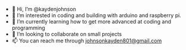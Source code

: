 - 👋 Hi, I’m @kaydenjohnson
- 👀 I’m interested in coding and building with arduino and raspberry pi.
- 🌱 I’m currently learning how to get more advanced at coding and programming
- 💞️ I’m looking to collaborate on small projects
- 📫 You can reach me through johnsonkayden801@gmail.com

<!---
kaydenjohnson/kaydenjohnson is a ✨ special ✨ repository because its `README.md` (this file) appears on your GitHub profile.
You can click the Preview link to take a look at your changes.
--->
